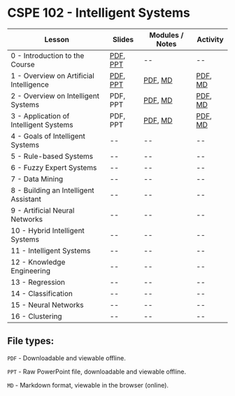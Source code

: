 # CSPE 102 - Intelligent Systems

| Lesson | Slides | Modules / Notes | Activity |
| --- | --- | --- | --- |
| 0 - Introduction to the Course              | [PDF](https://github.com/louisfacun/teaching/raw/master/cspe102/2022/slides/pdf/lecture0.pdf), [PPT](https://github.com/louisfacun/teaching/raw/master/cspe102/2022/slides/pptx/lecture0.pptx) | -- | -- |
| 1 - Overview on Artificial Intelligence | [PDF](https://github.com/louisfacun/teaching/raw/master/cspe102/2022/slides/pdf/lecture1.pdf), [PPT](https://github.com/louisfacun/teaching/raw/master/cspe102/2022/slides/pptx/lecture1.pptx) | [PDF](https://github.com/louisfacun/teaching/raw/master/cspe102/2022/modules/1/lesson1.pdf), [MD](https://github.com/louisfacun/teaching/blob/master/cspe102/2022/modules/1/lesson1.md) | [PDF](https://github.com/louisfacun/teaching/raw/master/cspe102/2022/activities/1/activity1.pdf), [MD](https://github.com/louisfacun/teaching/blob/master/cspe102/2022/activities/1/activity1.md) |
| 2 - Overview on Intelligent Systems     | PDF, PPT | [PDF](https://github.com/louisfacun/teaching/raw/master/cspe102/2022/modules/2/lesson2.pdf), [MD](https://github.com/louisfacun/teaching/blob/master/cspe102/2022/modules/2/lesson2.md) | [PDF](https://github.com/louisfacun/teaching/raw/master/cspe102/2022/activities/2/activity2.pdf), [MD](https://github.com/louisfacun/teaching/blob/master/cspe102/2022/activities/2/activity2.md) |
| 3 - Application of Intelligent Systems     | PDF, PPT | [PDF](https://github.com/louisfacun/teaching/raw/master/cspe102/2022/modules/3/lesson3.pdf), [MD](https://github.com/louisfacun/teaching/blob/master/cspe102/2022/modules/3/lesson3.md) | [PDF](https://github.com/louisfacun/teaching/raw/master/cspe102/2022/activities/3/activity3.pdf), [MD](https://github.com/louisfacun/teaching/blob/master/cspe102/2022/activities/3/activity3.md) |
| 4 - Goals of Intelligent Systems  | -- | -- | -- |
| 5 - Rule-based Systems | -- | -- | -- |
| 6 - Fuzzy Expert Systems | -- | -- | -- |
| 7 - Data Mining | -- | -- | -- |
| 8 - Building an Intelligent Assistant | -- | -- | -- |
| 9 - Artificial Neural Networks | -- | -- | -- |
| 10 - Hybrid Intelligent Systems | -- | -- | -- |
| 11 - Intelligent Systems | -- | -- | -- |
| 12 - Knowledge Engineering | -- | -- | -- |
| 13 - Regression | -- | -- | -- |
| 14 - Classification | -- | -- | -- |
| 15 - Neural Networks| -- | -- | -- |
| 16 - Clustering | -- | -- | -- |

## File types:
`PDF` - Downloadable and viewable offline.

`PPT` - Raw PowerPoint file, downloadable and viewable offline.

`MD` - Markdown format, viewable in the browser (online).